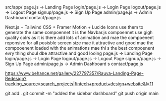 src/app/
  page.js         → Landing Page
  login/page.js   → Login Page
  logout/page.js  → Logout Page
  signup/page.js  → Sign Up Page
  admin/page.js   → Admin Dashboard   contact/page.js



  Next.js + Tailwind CSS + Framer Motion + Lucide Icons use them to generate the same compoennet it is the Navbar.js compoennet use gigh quality colrs as it is there add lots of animation and mae the compoenent reponsive for all posisble screen size mae it attractive and good mae the compooenent loaded with the animations mae thi s the best compoenent evry thing shoul dbe attractive and good looing  page.js         → Landing Page
  login/page.js   → Login Page
  logout/page.js  → Logout Page
  signup/page.js  → Sign Up Page
  admin/page.js   → Admin Dashboard s  contact/page.js


  https://www.behance.net/gallery/227797357/Rauva-Landing-Page-Redesign?tracking_source=search_projects|fintech+product+design+website&l=11

  git add . 
  git commit -m "added the sidebar dashboard"
  git push origin main 